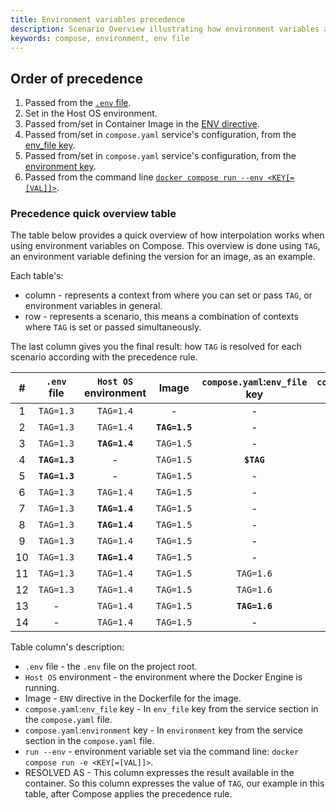 ```yaml
---
title: Environment variables precedence
description: Scenario Overview illustrating how environment variables are resolved in Compose
keywords: compose, environment, env file
---
```


## Order of precedence

1. Passed from the [`.env` file](../environment-variables/#the-env-file).
2. Set in the Host OS environment.
3. Passed from/set in Container Image in the [ENV directive](../../engine/reference/builder/#env).
4. Passed from/set in `compose.yaml` service's configuration, from the [env_file key](../../compose/compose-file/#env_file).
5. Passed from/set in `compose.yaml` service's configuration, from the [environment key](../../compose/compose-file/#environment).
6. Passed from the command line [`docker compose run --env <KEY[=[VAL]]>`](../../engine/reference/commandline/compose_run/#options).

### Precedence quick overview table
The table below provides a quick overview of how interpolation works when using environment variables on Compose.
This overview is done using `TAG`, an environment variable defining the version for an image, as an example.

Each table's:
* column - represents a context from where you can set or pass `TAG`, or environment variables in general.
* row - represents a scenario, this means a combination of contexts where `TAG` is set or passed simultaneously.

The last column gives you the final result: how `TAG` is resolved for each scenario according with the precedence rule.

|  # |  `.env` file      |  `Host OS` environment  |  Image      |  `compose.yaml`:`env_file` key  |  `compose.yaml`:`environment` key  |  `run --env`  |  RESOLVED AS  |
|:--:|:-----------------:|:-----------------------:|:-----------:|:-------------------------------:|:----------------------------------:|:-------------:|:-------------:|
|  1 |  `TAG=1.3`        |  `TAG=1.4`              |   -         |   -                             |   -                                |   -           |   -           |
|  2 |  `TAG=1.3`        |  `TAG=1.4`              |**`TAG=1.5`**|   -                             |   -                                |   -           |**`TAG=1.5`**  |
|  3 |  `TAG=1.3`        |**`TAG=1.4`**            |  `TAG=1.5`  |   -                             |   -                                |**`$TAG`**     |**`TAG=1.4`**  |
|  4 |**`TAG=1.3`**      |   -                     |  `TAG=1.5`  |**`$TAG`**                       |   -                                |   -          |**`TAG=1.3`**  |
|  5 |**`TAG=1.3`**      |   -                     |  `TAG=1.5`  |   -                             |   -                                |**`$TAG`**     |**`TAG=1.3`**  |
|  6 |  `TAG=1.3`        |  `TAG=1.4`              |  `TAG=1.5`  |   -                             |   -                                |**`TAG=1.8`**  |**`TAG=1.8`**  |
|  7 |  `TAG=1.3`        |**`TAG=1.4`**            |  `TAG=1.5`  |   -                             |**`$TAG`**                           |   -          |**`TAG=1.4`**  |
|  8 |  `TAG=1.3`        |**`TAG=1.4`**            |  `TAG=1.5`  |   -                             |  `TAG=1.7`                         |**`$TAG`**     |**`TAG=1.4`**  |
|  9 |  `TAG=1.3`        |  `TAG=1.4`              |  `TAG=1.5`  |   -                             |  `TAG=1.7`                         |**`TAG=1.8`**  |**`TAG=1.8`**  |
| 10 |  `TAG=1.3`        |**`TAG=1.4`**            |  `TAG=1.5`  |   -                             |**`$TAG`**                           |   -          |**`TAG=1.4`**  |
| 11 |  `TAG=1.3`        |  `TAG=1.4`              |  `TAG=1.5`  |  `TAG=1.6`                      |   -                                |**`TAG=1.8`**  |**`TAG=1.8`**  |
| 12 |  `TAG=1.3`        |  `TAG=1.4`              |  `TAG=1.5`  |  `TAG=1.6`                      |  `TAG=1.7`                         |**`TAG=1.8`**  |**`TAG=1.8`**  |
| 13 |   -               |  `TAG=1.4`              |  `TAG=1.5`  |**`TAG=1.6`**                    |   -                                |   -           |**`TAG=1.6`**  |
| 14 |   -               |  `TAG=1.4`              |  `TAG=1.5`  |   -                             |**`TAG=1.7`**                       |   -           |**`TAG=1.7`**  |

Table column's description:
* `.env` file - the `.env` file on the project root.
* `Host OS` environment - the environment where the Docker Engine is running.
* Image - `ENV` directive in the Dockerfile for the image.
* `compose.yaml`:`env_file` key - In `env_file` key from the service section in the `compose.yaml` file.
* `compose.yaml`:`environment` key - In `environment` key from the service section in the `compose.yaml` file.
* `run --env` - environment variable set via the command line: `docker compose run -e <KEY[=[VAL]]>`.
* RESOLVED AS - This column expresses the result available in the container. So this column expresses the value of `TAG`, our example in this table, after Compose applies the precedence rule.
